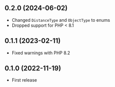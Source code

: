 ## 0.2.0 (2024-06-02)

- Changed `DistanceType` and `ObjectType` to enums
- Dropped support for PHP < 8.1

## 0.1.1 (2023-02-11)

- Fixed warnings with PHP 8.2

## 0.1.0 (2022-11-19)

- First release

